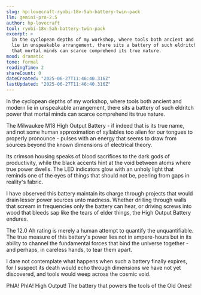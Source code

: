 ```yaml
---
slug: hp-lovecraft-ryobi-18v-5ah-battery-twin-pack
llm: gemini-pro-2.5
author: hp-lovecraft
tool: ryobi-18v-5ah-battery-twin-pack
excerpt: >
  In the cyclopean depths of my workshop, where tools both ancient and modern
  lie in unspeakable arrangement, there sits a battery of such eldritch power
  that mortal minds can scarce comprehend its true nature.
mood: dramatic
tone: formal
readingTime: 2
shareCount: 0
dateCreated: "2025-06-27T11:46:40.316Z"
lastUpdated: "2025-06-27T11:46:40.316Z"
---
```


In the cyclopean depths of my workshop, where tools both ancient and modern lie in unspeakable arrangement, there sits a battery of such eldritch power that mortal minds can scarce comprehend its true nature.

The Milwaukee M18 High Output Battery - if indeed that is its true name, and not some human approximation of syllables too alien for our tongues to properly pronounce - pulses with an energy that seems to draw from sources beyond the known dimensions of electrical theory.

Its crimson housing speaks of blood sacrifices to the dark gods of productivity, while the black accents hint at the void between atoms where true power dwells. The LED indicators glow with an unholy light that reminds one of the eyes of things that should not be, peering from gaps in reality's fabric.

I have observed this battery maintain its charge through projects that would drain lesser power sources unto madness. Whether drilling through walls that scream in frequencies only the battery can hear, or driving screws into wood that bleeds sap like the tears of elder things, the High Output Battery endures.

The 12.0 Ah rating is merely a human attempt to quantify the unquantifiable. The true measure of this battery's power lies not in ampere-hours but in its ability to channel the fundamental forces that bind the universe together - and perhaps, in careless hands, to tear them apart.

I dare not contemplate what happens when such a battery finally expires, for I suspect its death would echo through dimensions we have not yet discovered, and tools would weep across the cosmic void.

PhIA! PhIA! High Output! The battery that powers the tools of the Old Ones!
